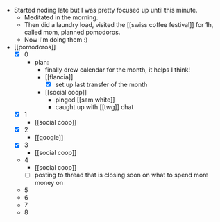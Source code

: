 - Started noding late but I was pretty focused up until this minute.
  - Meditated in the morning.
  - Then did a laundry load, visited the [[swiss coffee festival]] for 1h, called mom, planned pomodoros.
  - Now I'm doing them :)
- [[pomodoros]]
  - [x] 0
    - plan:
      - finally drew calendar for the month, it helps I think!
      - [[flancia]]
        - [x] set up last transfer of the month
      - [[social coop]]
        - pinged [[sam white]]
        - caught up with [[twg]] chat
  - [x] 1
    - [[social coop]]
  - [x] 2
    - [[google]]
  - [x] 3
    - [[social coop]]
  - 4
    - [[social coop]]
    - [ ] posting to thread that is closing soon on what to spend more money on
  - 5
  - 6
  - 7
  - 8
